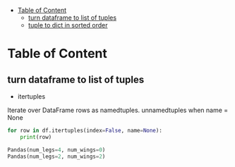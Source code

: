 - [Table of Content](#table-of-content)
  - [turn dataframe to list of tuples](#turn-dataframe-to-list-of-tuples)
  - [tuple to dict in sorted order](#tuple-to-dict-in-sorted-order)


# Table of Content
## turn dataframe to list of tuples
- itertuples

Iterate over DataFrame rows as namedtuples. unnamedtuples when name = None
```python
for row in df.itertuples(index=False, name=None):
    print(row)

Pandas(num_legs=4, num_wings=0)
Pandas(num_legs=2, num_wings=2)
```

